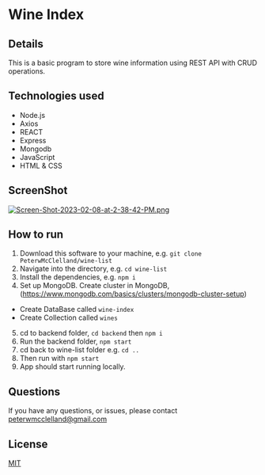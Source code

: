 
# Wine Index

## Details

This is a basic program to store wine information using REST API with CRUD operations.

## Technologies used

- Node.js
- Axios 
- REACT
- Express
- Mongodb
- JavaScript
- HTML & CSS

## ScreenShot

[![Screen-Shot-2023-02-08-at-2-38-42-PM.png](https://i.postimg.cc/rFZcckWK/Screen-Shot-2023-02-08-at-2-38-42-PM.png)](https://postimg.cc/TpbBqBt6)


## How to run 

1. Download this software to your machine, e.g. `git clone PeterwMcClelland/wine-list`
2. Navigate into the directory, e.g. `cd wine-list`
3. Install the dependencies, e.g. `npm i`
4. Set up MongoDB. Create cluster in MongoDB, (https://www.mongodb.com/basics/clusters/mongodb-cluster-setup)
- Create DataBase called `wine-index` 
- Create Collection called `wines`
5. cd to backend folder, `cd backend` then `npm i`
6. Run the backend folder, `npm start`
7. cd back to wine-list folder e.g. `cd ..`
8. Then run with `npm start`
9. App should start running locally.

## Questions

If you have any questions, or issues, please contact peterwmcclelland@gmail.com

## License 
[MIT](/LICENSE)
